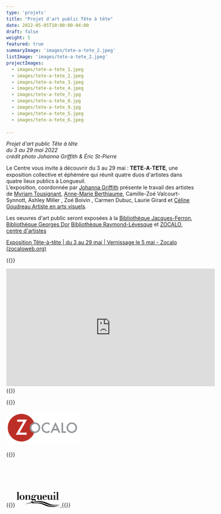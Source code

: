 ```yaml
---
type: 'projets'
title: "Projet d'art public Tête à tête"
date: 2022-05-05T10:00:00-04:00
draft: false
weight: 5
featured: true
summaryImage: 'images/tete-a-tete_2.jpeg'
listImage: 'images/tete-a-tete_2.jpeg'
projectImages:
  - images/tete-a-tete_1.jpeg
  - images/tete-a-tete_2.jpeg
  - images/tete-a-tete_3.jpeg
  - images/tete-a-tete_4.jpeg
  - images/tete-a-tete_7.jpg
  - images/tete-a-tete_8.jpg
  - images/tete-a-tete_9.jpg
  - images/tete-a-tete_5.jpeg
  - images/tete-a-tete_6.jpeg

---
```

<style>
.logo--cal {
  display: block;
  text-indent: -9999px;
  width: 200px;
  height: 64px;
  background: url(images/cal_logo.svg);
  background-size: 200px 64px;
}
</style>

_Projet d'art public Tête à tête   
du 3 au 29 mai 2022  
crédit photo Johanna Griffith & Éric St-Pierre_

Le Centre vous invite à découvrir du 3 au 29 mai :
𝐓𝐄̂𝐓𝐄-𝐀̀-𝐓𝐄̂𝐓𝐄, une exposition collective et éphémère qui réunit quatre duos d'artistes dans quatre lieux publics à Longueuil.  
L’exposition, coordonnée par [Johanna Griffith](https://www.facebook.com/johanna.griffith.art) présente le travail des artistes de [Myriam Tousignant](https://www.facebook.com/myriam.tousignant.5), [Anne-Marie Berthiaume](https://www.facebook.com/annemarie.berthiaume.9),
Camille-Zoé Valcourt-Synnott, Ashley Miller , Zoé Boivin , Carmen Dubuc, Laurie Girard et [Céline Goudreau Artiste en arts visuels](https://www.facebook.com/C%C3%A9line-Goudreau-Artiste-en-arts-visuels-514761722006733/).

Les oeuvres d'art public seront exposées à la [Bibliothèque Jacques-Ferron](https://www.facebook.com/pages/Biblioth%C3%A8que%20Jacques-Ferron/224492024252198/), [Bibliothèque Georges Dor](https://www.facebook.com/pages/Biblioth%C3%A8que%20Georges%20Dor/159011587459967/) [Bibliothèque Raymond-Lévesque](https://www.facebook.com/pages/Biblioth%C3%A8que%20Raymond-L%C3%A9vesque/196816173664822/) et [ZOCALO, centre d'artistes](https://www.facebook.com/zocalocentredartistes/)

[Exposition Tête-à-tête | du 3 au 29 mai | Vernissage le 5 mai - Zocalo (zocaloweb.org)](https://zocaloweb.org/exposition-tete-a-tete/?fbclid=IwAR3I7ioMM1aLn39bl9yBN7MFb_84pTpme3G1kYUjqJeBQVjUora4_zSa2dQ)

{{<rawhtml>}}
<iframe width="560" height="315" src="https://www.youtube.com/embed/jngevmfQk8E" title="YouTube video player" frameborder="0" allow="accelerometer; autoplay; clipboard-write; encrypted-media; gyroscope; picture-in-picture" allowfullscreen></iframe>
{{</rawhtml>}}

{{<rawhtml>}}
<p>
  <a href="https://zocaloweb.org/">
    <img src="images/logo-zocalo.png" alt="Zocalo" style="max-width: 200px;">
  </a>
</p>
{{</rawhtml>}}

<a class="logo--cal" href="https://www.conseildesartsdelongueuil.ca/" target="blank">Conseil des Arts de Longueuil</a>

{{<rawhtml>}}
<a href="https://longueuil.quebec">
<svg data-v-370c438f="" viewBox="0 0 117 40" width="117" height="40" xmlns="http://www.w3.org/2000/svg"><path d="M22.909 32.717c12.598-4.565 32.5-9.257 42.75-7.899 12.274 1.58 18.78 6.098 26.084 8.373 8.946 2.796 25.211.932 25.211.932a82.986 82.986 0 01-19.886 2.165c-10.373-.364-18.198-4.834-26.623-7.457-13.81-4.329-33.573.663-47.567 3.965l.031-.079zm-17.6-12.78V.016H0V.82h1.872v19.116H0v.805h7.181v-.805H5.31zm10.833-.127a2.89 2.89 0 00.905-1.295 6.486 6.486 0 00.353-1.848c0-.696.077-1.406.077-2.117 0-.711 0-1.406-.077-2.102a6.481 6.481 0 00-.352-1.832 2.89 2.89 0 00-.906-1.295 2.63 2.63 0 00-1.703-.49c-.6-.041-1.197.132-1.688.49a2.89 2.89 0 00-.905 1.295 6.48 6.48 0 00-.369 1.832v4.219c.047.634.187 1.257.415 1.848.178.51.49.959.905 1.295.491.357 1.088.531 1.688.49a2.63 2.63 0 001.703-.49h-.046zm1.044-11.28c.8.33 1.534.813 2.163 1.422a6.32 6.32 0 011.949 4.598 6.48 6.48 0 01-.506 2.543 6.461 6.461 0 01-1.443 2.07 6.854 6.854 0 01-2.163 1.421c-1.737.67-3.65.67-5.386 0a6.856 6.856 0 01-2.164-1.421 6.46 6.46 0 01-1.442-2.07 6.48 6.48 0 01-.507-2.543 6.318 6.318 0 011.95-4.598A6.854 6.854 0 0111.8 8.531a7.02 7.02 0 015.386 0zm19.011 11.407v-7.71a4.215 4.215 0 00-1.013-2.985 3.791 3.791 0 00-1.323-.855 3.706 3.706 0 00-1.546-.236 4.632 4.632 0 00-1.86.288 4.734 4.734 0 00-1.608 1.008 4.296 4.296 0 00-.798 1.043c-.2.363-.322.616-.399.79V8.404h-5.278v.806h1.795v10.727h-1.795v.805h7.043v-.805H27.65V14.17c-.012-.726.081-1.45.277-2.148.15-.569.399-1.103.736-1.58.283-.392.651-.71 1.074-.932.402-.2.843-.302 1.29-.3.235-.012.471.029.69.119.22.09.419.227.583.402.343.447.514 1.011.475 1.58v8.468h-1.734v.805h7.028v-.805l-1.872.158zm9.82-4.503c.266-.086.5-.25.676-.474a2.58 2.58 0 00.43-.995c.108-.567.16-1.144.153-1.722.025-.458.025-.917 0-1.374a2.992 2.992 0 00-.277-1.106 1.687 1.687 0 00-.644-.711 2.172 2.172 0 00-1.166-.269c-.4-.012-.796.08-1.151.269-.28.174-.512.419-.675.71a3.37 3.37 0 00-.322 1.012 7.14 7.14 0 000 1.153c-.016.651.035 1.303.153 1.943.085.39.241.76.46 1.09.18.24.435.407.722.474.291.08.589.116.89.11.3.01.6-.028.89-.11h-.139zm-2.363 6.636a13.246 13.246 0 01-1.826-.19 4.157 4.157 0 01-1.32-.49 3.193 3.193 0 01-1.043-.948 2.6 2.6 0 01-.414-1.532 2.33 2.33 0 010-.521 3.22 3.22 0 01.307-.87c.204-.39.462-.746.767-1.058a6.15 6.15 0 011.397-1.042 6.298 6.298 0 01-.568-.474 3.537 3.537 0 01-1.028-1.47 3.018 3.018 0 01-.184-1.105 3.917 3.917 0 01.368-1.675c.26-.54.632-1.014 1.09-1.39a4.895 4.895 0 011.718-.932 6.812 6.812 0 012.27-.348 5.264 5.264 0 012.164.395 7.32 7.32 0 011.535.932 7.948 7.948 0 011.365-1.027 2.905 2.905 0 011.535-.331c.44-.03.874.116 1.212.41.234.286.35.655.322 1.027a1.25 1.25 0 01-.322.9c-.247.23-.573.35-.905.332-.216.004-.43-.039-.63-.126a.785.785 0 01-.352-.269.815.815 0 01-.17-.347v-.3a1.067 1.067 0 000-.237c0-.142-.091-.206-.306-.206a.677.677 0 00-.384.127 5.443 5.443 0 00-.629.553c.138.19.277.363.43.616.296.55.436 1.174.399 1.8-.003.489-.097.971-.276 1.423a3.29 3.29 0 01-.86 1.28 4.35 4.35 0 01-1.534.947 6.72 6.72 0 01-2.348.348 7.464 7.464 0 01-1.98-.221 14.647 14.647 0 01-1.426-.459c-.398.21-.728.534-.951.932a2.091 2.091 0 00-.139.711c-.013.212.032.424.13.61.098.188.244.343.423.449.47.262 1.001.382 1.534.347h3.07c.68 0 1.359.075 2.025.222a4.834 4.834 0 011.688.726c2.853 1.99 1.227 4.17-.277 4.866a8.997 8.997 0 01-2.04.537c.287-.107.56-.25.813-.426.466-.3.767-.81.813-1.375 0-.49-.721-1.28-2.44-1.216l-3.023.095zm23.477-2.133V8.404h-5.248v.806h1.842v6.888c.005.471-.063.94-.2 1.39-.128.421-.325.816-.583 1.17-.246.32-.554.583-.905.773-.35.204-.748.308-1.151.3a1.495 1.495 0 01-.87-.12 1.548 1.548 0 01-.664-.59 3.239 3.239 0 01-.338-1.69V8.403h-5.31v.806h1.873v7.899a3.736 3.736 0 00.185 1.606c.178.514.466.98.843 1.364.863.64 1.915.953 2.977.885.423-.007.845-.06 1.258-.158.42-.11.827-.269 1.212-.474.37-.223.71-.494 1.013-.806.292-.318.517-.694.66-1.106v2.307h5.217v-.774l-1.81-.016zm10.342-8.594v-.711a2.865 2.865 0 00-.2-.853 1.81 1.81 0 00-.536-.711 1.681 1.681 0 00-1.044-.285 2.194 2.194 0 00-1.442.427c-.339.28-.603.644-.767 1.058-.167.452-.27.925-.307 1.406 0 .506-.092.98-.108 1.438h4.435l-.03-1.77zm-4.434 3.444c0 .652.03 1.3.092 1.943.04.613.192 1.213.445 1.77.232.522.598.97 1.059 1.295.583.37 1.264.546 1.948.505a3.948 3.948 0 001.872-.395c.474-.252.9-.59 1.258-.995.295-.299.539-.646.722-1.027.088-.179.165-.363.23-.553l.43.142a4.82 4.82 0 01-.476 1.17 3.926 3.926 0 01-.92 1.137 5.07 5.07 0 01-1.443.9 5.544 5.544 0 01-2.102.348 7.889 7.889 0 01-2.701-.443 6.416 6.416 0 01-2.194-1.295A5.67 5.67 0 0169.8 17.33a6.612 6.612 0 01-.537-2.764 6.088 6.088 0 01.506-2.418 6.33 6.33 0 011.381-2.085 7.245 7.245 0 012.118-1.517 5.99 5.99 0 012.547-.552c.661.004 1.318.11 1.949.315a5.035 5.035 0 011.764.98c.517.48.93 1.066 1.213 1.722.353.93.525 1.924.506 2.923h-8.21v.853zm22.188 5.15V8.404h-5.264v.806h1.842v6.888c0 .472-.072.941-.215 1.39-.122.424-.32.82-.583 1.17-.241.318-.544.582-.89.773a2.264 2.264 0 01-1.166.3 1.495 1.495 0 01-.87-.12 1.548 1.548 0 01-.665-.59 3.353 3.353 0 01-.337-1.69V8.403h-5.31v.806h1.873v7.899c-.053.542.011 1.09.19 1.604.177.514.463.98.838 1.366a4.509 4.509 0 002.992.885c.418-.008.835-.061 1.243-.158.42-.108.828-.269 1.212-.474a4.268 4.268 0 001.013-.806c.297-.316.527-.693.675-1.106v2.307h5.217v-.774l-1.796-.016zm8.071 0V8.388h-5.31v.806h1.873v10.743h-1.873v.805h7.151v-.805h-1.841zM100.152.584a1.92 1.92 0 012.479-.239c.376.262.653.65.783 1.097.131.448.106.928-.069 1.36a2 2 0 01-.89 1.006c-.401.219-.863.289-1.308.197a1.953 1.953 0 01-1.133-.701 2.058 2.058 0 01-.445-1.282 2.026 2.026 0 01.148-.78c.1-.248.248-.471.435-.658zm11.201 19.353V.016h-5.293V.82h1.872v19.116h-1.872v.805h7.165v-.805h-1.872z"></path><path d="M47.184 29.7c8.147-1.074 16.234-1.232 22.817.837 2.378.743 4.603 1.58 7.104 2.544 6.046 2.322 12.275 4.739 19.947 4.992A85.42 85.42 0 00117 36.035c-7.803 2.364-14.883 4.232-23.998 3.934-15.912-.522-22.188-8.326-34.755-9.353a52.618 52.618 0 00-10.94.237c-5.018.474-7.826-1.911-7.78-4.139.046-2.227 2.133-3.76 4.833-3.95a3.574 3.574 0 00-1.696 1.644 3.729 3.729 0 00-.332 2.373 3.657 3.657 0 001.176 2.07 3.472 3.472 0 002.172.865c.476.047.951.047 1.427 0"></path></svg>
</a>
{{</rawhtml>}}